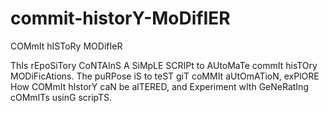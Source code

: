 # commit-historY-MoDifIER
COMmIt hISToRy MODifIeR

ThIs rEpoSiTory CoNTAInS A SiMpLE SCRIPt to AUtoMaTe commIt hisTOry MODiFicAtions. The puRPose iS to teST giT coMMIt aUtOmATioN, exPlORE How COMmIt hIstorY caN be alTERED, and Experiment wIth GeNeRatIng cOMmITs usinG scripTS.
